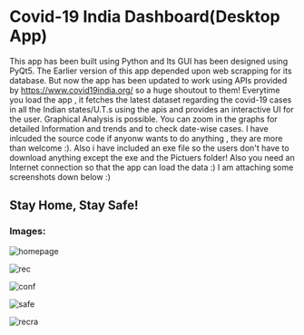 <h1>Covid-19 India Dashboard(Desktop App)</h1>

This app has been built using Python and Its GUI has been designed using PyQt5.
The Earlier version of this app depended upon 
web scrapping for its database. But now the app has been updated to work using APIs provided by https://www.covid19india.org/ so a huge shoutout to them!
Everytime you load the app , it fetches the latest dataset regarding the covid-19 cases in all the Indian states/U.T.s using the apis and provides an interactive UI for the user. 
Graphical Analysis is possible. You can zoom in the graphs for detailed Information and trends and to check date-wise cases.
I have inlcuded the source code if anyonw wants to do anything , they are more than welcome :). Also i have included an exe file so the users don't have to download anything except the
exe and the Pictuers folder!
Also you need an Internet connection so that the app can load the data :)
I am attaching some screenshots down below :)

<h2>Stay Home, Stay Safe!</h2>

<h3>Images:</h3>

![homepage](https://user-images.githubusercontent.com/53215737/80097534-16ef0b80-8589-11ea-9e27-c36208a8fce2.png) 

![rec](https://user-images.githubusercontent.com/53215737/80097612-3128e980-8589-11ea-9d7d-b57005bbb6ef.PNG)

![conf](https://user-images.githubusercontent.com/53215737/80097656-4271f600-8589-11ea-8a76-1728a0ac8316.PNG)

![safe](https://user-images.githubusercontent.com/53215737/80097673-4d2c8b00-8589-11ea-8ef3-8c9e66a623a7.PNG)

![recra](https://user-images.githubusercontent.com/53215737/80097711-5b7aa700-8589-11ea-9f96-2fc102252466.PNG)
